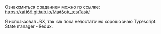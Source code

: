 Ознакомиться с заданием можно по ссылке:
https://xai169.github.io/MadSoft_testTask/

Я использовал JSX, так как пока недостаточно хорошо знаю Typescript. State manager - Redux.

